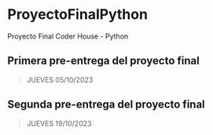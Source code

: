 # ProyectoFinalPython

Proyecto Final Coder House - Python

## Primera pre-entrega del proyecto final

> JUEVES 05/10/2023

## Segunda pre-entrega del proyecto final

> JUEVES 19/10/2023
